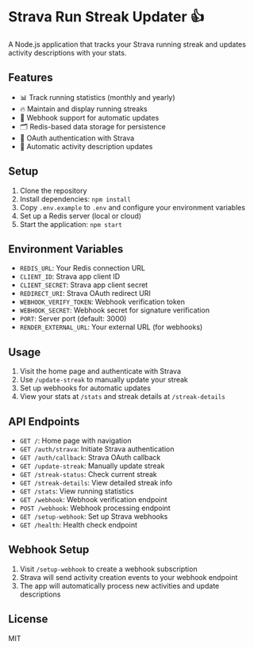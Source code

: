 # Strava Run Streak Updater 👍

A Node.js application that tracks your Strava running streak and updates activity descriptions with your stats.

## Features

- 📊 Track running statistics (monthly and yearly)
- 🔥 Maintain and display running streaks
- 🔔 Webhook support for automatic updates
- 🗂️ Redis-based data storage for persistence
- 🔐 OAuth authentication with Strava
- 📝 Automatic activity description updates

## Setup

1. Clone the repository
2. Install dependencies: `npm install`
3. Copy `.env.example` to `.env` and configure your environment variables
4. Set up a Redis server (local or cloud)
5. Start the application: `npm start`

## Environment Variables

- `REDIS_URL`: Your Redis connection URL
- `CLIENT_ID`: Strava app client ID
- `CLIENT_SECRET`: Strava app client secret
- `REDIRECT_URI`: Strava OAuth redirect URI
- `WEBHOOK_VERIFY_TOKEN`: Webhook verification token
- `WEBHOOK_SECRET`: Webhook secret for signature verification
- `PORT`: Server port (default: 3000)
- `RENDER_EXTERNAL_URL`: Your external URL (for webhooks)

## Usage

1. Visit the home page and authenticate with Strava
2. Use `/update-streak` to manually update your streak
3. Set up webhooks for automatic updates
4. View your stats at `/stats` and streak details at `/streak-details`

## API Endpoints

- `GET /`: Home page with navigation
- `GET /auth/strava`: Initiate Strava authentication
- `GET /auth/callback`: Strava OAuth callback
- `GET /update-streak`: Manually update streak
- `GET /streak-status`: Check current streak
- `GET /streak-details`: View detailed streak info
- `GET /stats`: View running statistics
- `GET /webhook`: Webhook verification endpoint
- `POST /webhook`: Webhook processing endpoint
- `GET /setup-webhook`: Set up Strava webhooks
- `GET /health`: Health check endpoint

## Webhook Setup

1. Visit `/setup-webhook` to create a webhook subscription
2. Strava will send activity creation events to your webhook endpoint
3. The app will automatically process new activities and update descriptions

## License

MIT
